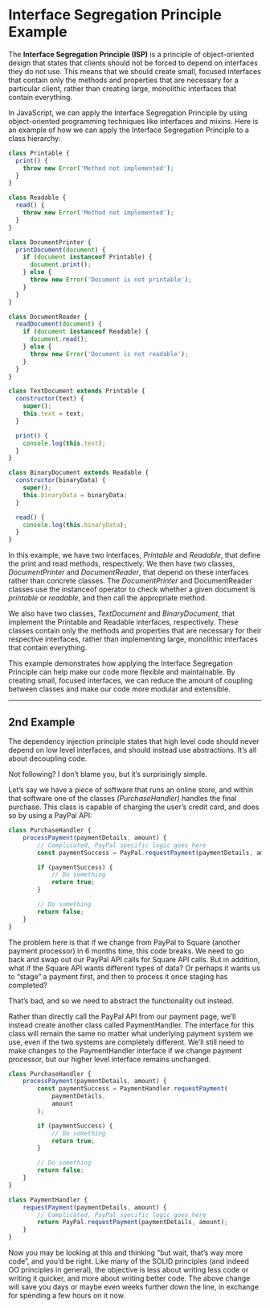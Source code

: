 # Interface Segregation Principle Example

The **Interface Segregation Principle (ISP)** is a principle of object-oriented design that states that clients should not be forced to depend on interfaces they do not use. This means that we should create small, focused interfaces that contain only the methods and properties that are necessary for a particular client, rather than creating large, monolithic interfaces that contain everything.

In JavaScript, we can apply the Interface Segregation Principle by using object-oriented programming techniques like interfaces and mixins. Here is an example of how we can apply the Interface Segregation Principle to a class hierarchy:

```js
class Printable {
  print() {
    throw new Error('Method not implemented');
  }
}

class Readable {
  read() {
    throw new Error('Method not implemented');
  }
}

class DocumentPrinter {
  printDocument(document) {
    if (document instanceof Printable) {
      document.print();
    } else {
      throw new Error('Document is not printable');
    }
  }
}

class DocumentReader {
  readDocument(document) {
    if (document instanceof Readable) {
      document.read();
    } else {
      throw new Error('Document is not readable');
    }
  }
}

class TextDocument extends Printable {
  constructor(text) {
    super();
    this.text = text;
  }

  print() {
    console.log(this.text);
  }
}

class BinaryDocument extends Readable {
  constructor(binaryData) {
    super();
    this.binaryData = binaryData;
  }

  read() {
    console.log(this.binaryData);
  }
}
```

In this example, we have two interfaces, *Printable* and *Readable*, that define the print and read methods, respectively. We then have two classes, *DocumentPrinter* and *DocumentReader*, that depend on these interfaces rather than concrete classes. The *DocumentPrinter* and DocumentReader classes use the instanceof operator to check whether a given document is *printable* or *readable*, and then call the appropriate method.

We also have two classes, *TextDocument* and *BinaryDocument*, that implement the Printable and Readable interfaces, respectively. These classes contain only the methods and properties that are necessary for their respective interfaces, rather than implementing large, monolithic interfaces that contain everything.

This example demonstrates how applying the Interface Segregation Principle can help make our code more flexible and maintainable. By creating small, focused interfaces, we can reduce the amount of coupling between classes and make our code more modular and extensible.


-------------------------


## 2nd Example

The dependency injection principle states that high level code should never depend on low level interfaces, and should instead use abstractions. It’s all about decoupling code.

Not following? I don’t blame you, but it’s surprisingly simple.

Let’s say we have a piece of software that runs an online store, and within that software one of the classes *(PurchaseHandler)* handles the final purchase. This class is capable of charging the user’s credit card, and does so by using a PayPal API:

```js
class PurchaseHandler {
    processPayment(paymentDetails, amount) {
        // Complicated, PayPal specific logic goes here
        const paymentSuccess = PayPal.requestPayment(paymentDetails, amount);

        if (paymentSuccess) {
            // Do something
            return true;
        }

        // Do something
        return false;
    }
}
```
The problem here is that if we change from PayPal to Square (another payment processor) in 6 months time, this code breaks. We need to go back and swap out our PayPal API calls for Square API calls. But in addition, what if the Square API wants different types of data? Or perhaps it wants us to “stage” a payment first, and then to process it once staging has completed?

That’s bad, and so we need to abstract the functionality out instead.

Rather than directly call the PayPal API from our payment page, we’ll instead create another class called PaymentHandler. The interface for this class will remain the same no matter what underlying payment system we use, even if the two systems are completely different. We’ll still need to make changes to the PaymentHandler interface if we change payment processor, but our higher level interface remains unchanged.

```js
class PurchaseHandler {
    processPayment(paymentDetails, amount) {
        const paymentSuccess = PaymentHandler.requestPayment(
            paymentDetails,
            amount
        );

        if (paymentSuccess) {
            // Do something
            return true;
        }

        // Do something
        return false;
    }
}

class PaymentHandler {
    requestPayment(paymentDetails, amount) {
        // Complicated, PayPal specific logic goes here
        return PayPal.requestPayment(paymentDetails, amount);
    }
}
```
Now you may be looking at this and thinking “but wait, that’s way more code”, and you’d be right. Like many of the SOLID principles (and indeed OO principles in general), the objective is less about writing less code or writing it quicker, and more about writing better code. The above change will save you days or maybe even weeks further down the line, in exchange for spending a few hours on it now.
